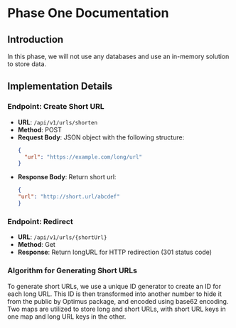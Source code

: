 # Phase One Documentation

## Introduction

In this phase, we will not use any databases and use an in-memory solution to store data.

## Implementation Details

### Endpoint: Create Short URL

- **URL**: `/api/v1/urls/shorten`
- **Method**: POST
- **Request Body**: JSON object with the following structure:
  ```json
  {
    "url": "https://example.com/long/url"
  }
  
- **Response Body**: Return short url:
  ```json
  {
  "url": "http://short.url/abcdef"
  }

### Endpoint: Redirect

- **URL**: `/api/v1/urls/{shortUrl}`
- **Method**: Get
- **Response**: Return longURL for HTTP redirection (301 status code)

### Algorithm for Generating Short URLs

To generate short URLs, we use a unique ID generator to create an ID for each long URL. This ID is then transformed into another number to hide it from the public by Optimus package, and encoded using base62 encoding. Two maps are utilized to store long and short URLs, with short URL keys in one map and long URL keys in the other.